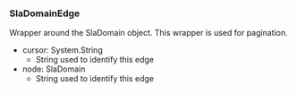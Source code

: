### SlaDomainEdge
Wrapper around the SlaDomain object. This wrapper is used for pagination.

- cursor: System.String
  - String used to identify this edge
- node: SlaDomain
  - String used to identify this edge
